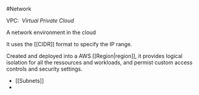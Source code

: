 #Network

VPC:  *Virtual Private Cloud*

A network environment in the cloud

It uses the [[CIDR]] format to specify the IP range.

Created and deployed into a AWS [[Region|region]], it provides logical isolation for all the ressources and workloads, and permist custom access controls and security settings.

- [[Subnets]]
- 